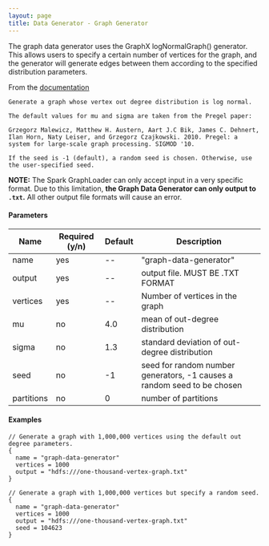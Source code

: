 ```yaml
---
layout: page
title: Data Generator - Graph Generator
---
```

The graph data generator uses the GraphX logNormalGraph() generator.
This allows users to specify a certain number of vertices for the graph,
and the generator will generate edges between them according to the specified
distribution parameters.

From the [documentation](https://spark.apache.org/docs/latest/api/scala/index.html#org.apache.spark.graphx.util.GraphGenerators$)

```text
Generate a graph whose vertex out degree distribution is log normal.

The default values for mu and sigma are taken from the Pregel paper:

Grzegorz Malewicz, Matthew H. Austern, Aart J.C Bik, James C. Dehnert, Ilan Horn, Naty Leiser, and Grzegorz Czajkowski. 2010. Pregel: a system for large-scale graph processing. SIGMOD '10.

If the seed is -1 (default), a random seed is chosen. Otherwise, use the user-specified seed.
```

**NOTE:** 
The Spark GraphLoader can only accept input in a very specific format.
Due to this limitation, **the Graph Data Generator can only output to `.txt`.**
All other output file formats will cause an error.

#### Parameters

| Name    | Required (y/n)| Default  | Description |  
| ------- |---------------| ---------| ----------- |  
| name       | yes | -- | "graph-data-generator" |  
| output   | yes | -- | output file. MUST BE .TXT FORMAT |
| vertices      | yes | -- | Number of vertices in the graph |  
| mu | no | 4.0 | mean of out-degree distribution |  
| sigma | no| 1.3 | standard deviation of out-degree distribution |  
| seed | no | -1 | seed for random number generators, -1 causes a random seed to be chosen |  
| partitions | no | 0 | number of partitions |  

#### Examples

```hocon
// Generate a graph with 1,000,000 vertices using the default out degree parameters.
{
  name = "graph-data-generator"
  vertices = 1000
  output = "hdfs:///one-thousand-vertex-graph.txt"
}
```
```hocon
// Generate a graph with 1,000,000 vertices but specify a random seed.
{
  name = "graph-data-generator"
  vertices = 1000
  output = "hdfs:///one-thousand-vertex-graph.txt"
  seed = 104623
}
```
